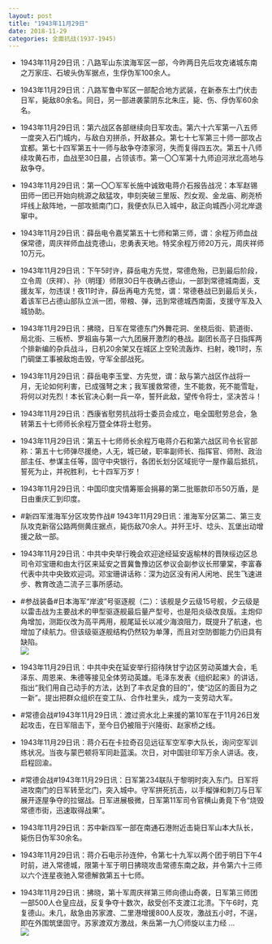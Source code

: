```yaml
---
layout: post
title: "1943年11月29日"
date: 2018-11-29
categories: 全面抗战(1937-1945)
---
```


<meta name="referrer" content="no-referrer" />

- 1943年11月29日讯：八路军山东滨海军区一部，今昨两日先后攻克诸城东南之万家庄、石坡头伪军据点，生俘伪军100余人。 

- 1943年11月29日讯：八路军鲁中军区一部配合地方武装，在新泰东土门伏击日军，毙敌80余名。同日，另一部进袭蒙阴东北朱庄，毙、伤、俘伪军60余名。 

- 1943年11月29日讯：第六战区各部继续向日军攻击。第六十六军第一八五师一度突入石门城内，与敌白刃拼杀，歼敌甚众。第七十七军第三十师一部攻占宜都。第七十四军第五十一师与敌争夺漆家河，失而复得四五次。第五十八师续攻黄石市，血战至30日晨，占领该市。第一〇〇军第十九师迫河洑北高地与敌争夺。 

- 1943年11月29日讯：第一〇〇军军长施中诚致电蒋介石报告战况：本军赵锡田师一团已开始向桃源之敌猛攻，申刻突破三里阪、烈女观、金龙庙、刷尧桥坪线上敌阵地，一部攻抵南门口，我便衣队已入城中，敌正向城西小河北岸退窜中。 

- 1943年11月29日讯：薛岳电令嘉奖第五十七师和第三师，谓：余程万师血战保常德，周庆祥师血战克德山，忠勇表天地。特奖余程万师20万元，周庆祥师10万元。 

- 1943年11月29日讯：下午5时许，薛岳电方先觉，常德危殆，已到最后阶段，立令周（庆祥）、孙（明瑾）师限30日午夜确占德山，一部到常德城南面，支援友军，勿违误！夜11时许，薛岳再电方先觉，谓：常德巷战已到最后关头，着该军已占德山部队立派一团，带粮、弹，迅到常德城西南面，支援守军及入城协助。 

- 1943年11月29日讯：拂晓，日军在常德东门外舞花洞、坐桡后街、箭道街、局北街、三板桥、罗祖庙与第一六九团展开激烈的巷战。副团长高子日指挥两个排新编的杂兵战斗，日机20余架又在城区上空轮流轰炸、扫射，晚11时，东门碉堡工事被敌炮击毁，守军全部战死。 

- 1943年11月29日讯：薛岳电李玉堂、方先觉，谓：敌与第六战区作战将一月，无论如何利害，已成强弩之末；我军援救常德，生不能救，死不能雪耻，将何以对先烈！本长官决心剩一兵一卒，誓歼此敌，望传令将士，坚决苦斗！ 

- 1943年11月29日讯：西康省慰劳抗战将士委员会成立，电全国慰劳总会，急转第五十七师师长余程万暨全体将士慰劳。 

- 1943年11月29日讯：第五十七师师长余程万电蒋介石和第六战区司令长官部称：第五十七师弹尽援绝，人无，城已破，职率副师长、指挥官、师附、政治部主任、参谋主任等，固守中央银行，各团长划分区域扼守一屋作最后抵抗，誓死为止，并祝胜利，七十四军万岁！ 

- 1943年11月29日讯：中国印度灾情筹赈会捐募的第二批赈款印币50万盾，是日由重庆汇到印度。 

- #新四军淮海军分区攻势作战# 1943年11月29日讯：淮海军分区第二、第三支队攻克新宿公路两侧黄庄据点，毙伤敌70余人。并歼王圩、埝头、瓦堡出动增援之敌一部。 

- 1943年11月29日讯：中共中央举行晚会欢迎途经延安返榆林的晋陕绥边区总司令邓宝珊和由太行区来延安之晋冀鲁豫边区参议会副参议长邢肇棠，李富春代表中共中央致欢迎词。邓宝珊讲话称：深为边区没有闲人闲地、民生飞速进步、教育改造二流子三事所感动。 

- #参战装备#日本海军“岸波”号驱逐舰（二）：该舰是夕云级15号舰，夕云级是以雷击战为主要战术的甲型驱逐舰最后量产型号，也是阳炎级改良版。主炮仰角增加，测距仪改为高平两用，舰尾延长以减少海浪阻力，既提升了航速，也增加了续航力。但该级驱逐舰结构仍然较为单薄，而且对空防御能力仍旧具有缺陷。 <br/><img src="https://wx4.sinaimg.cn/large/aca367d8ly1fxopbkx3t9j20xc0jh76d.jpg" />

- 1943年11月29日讯：中共中央在延安举行招待陕甘宁边区劳动英雄大会，毛泽东、周恩来、朱德等接见全体劳动英雄。毛泽东发表《组织起来》的讲话，指出“我们用自己动手的方法，达到了丰衣足食的目的”，使“边区的面目为之一新”。提出把群众组织在变工队、合作社里头，成为一支劳动大军。 

- #常德会战#1943年11月29日讯：渡过资水北上来援的第10军在于11月26日发起攻击，在日军阻击下，至今日仍被阻于兴隆街、赵家桥之线。 

- 1943年11月29日讯：蒋介石在卡拉奇召见远征军空军李大队长，询问空军训练状况。当夜与蒙巴顿将军同赴蓝溪。次日，对中国驻印军万余人讲话。夜，启程回渝。 

- #常德会战#1943年11月29日讯：日军第234联队于黎明时突入东门。日军将进攻南门的日军转至北门，突入城中。守军拼死抗击，以手榴弹和刺刀与日军展开逐屋争夺的拉锯战。日军进展极微，日军第11军司令官横山勇竟下令“烧毁常德市街，迅速取得战果”。 

- 1943年11月29日讯：苏中新四军一部在南通石港附近击毙日军山本大队长，毙伤日伪军30余名。 

- 1943年11月29日讯：蒋介石电示孙连仲，令第七十九军以两个团于明日下午4时前，进入常德城，限第十军于明日拂晓攻击常德东南之敌，并令第六十三师以六个连星夜驰入常德解救第五十七师。 

- 1943年11月29日讯：拂晓，第十军周庆祥第三师向德山奇袭，日军第三师团一部500人仓皇应战，反复争夺十数次，敌受创不支渡江北溃。下午6时，克复德山。未几，敌急由苏家渡、二里港增援800人反攻，激战五小时，不逞，即在外围筑堡固守。苏家渡双方激战，朱岳第一九〇师旋以主力经 ... <br/><img src="https://wx4.sinaimg.cn/large/aca367d8ly1fxoidu2llqj20c80cw74h.jpg" />

